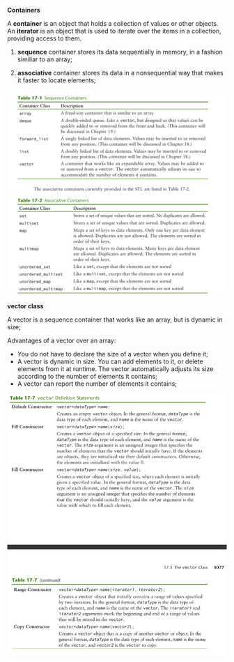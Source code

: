 **Containers**

A **container** is an object that holds a collection of values or other objects.
An **iterator** is an object that is used to iterate over the items in a collection, providing access to them.

1. **sequence** container stores its data sequentially in memory, 
in a fashion similiar to an array;

2. **associative** container stores its data in a nonsequential
way that makes it faster to locate elements;


![alt text](<Screenshot from 2024-10-22 16-01-40.png>)

**vector class**

A vector is a sequence container that works like an array,
but is dynamic in size;

Advantages of a vector over an array:
- You do not have to declare the size of a vector when you define it;
- A vector is dynamic in size. You can add elements to it, or delete
elements from it at runtime. The vector automatically adjusts its size
according to the number of elements it contains;
- A vector can report the number of elements it contains;

![alt text](<Screenshot from 2024-10-23 11-06-58.png>)